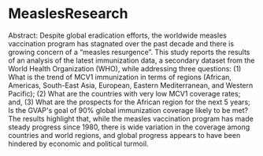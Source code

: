 # MeaslesResearch

Abstract: Despite global eradication efforts, the worldwide measles vaccination program has stagnated over the past decade and there is growing concern of a “measles resurgence”. This study reports the results of an analysis of the latest immunization data, a secondary dataset from the World Health Organization (WHO), while addressing three questions: (1) What is the trend of MCV1 immunization in terms of regions (African, Americas, South-East Asia, European, Eastern Mediterranean, and Western Pacific); (2) What are the countries with very low MCV1 coverage rates; and, (3) What are the prospects for the African region for the next 5 years; Is the GVAP's goal of 90% global immunization coverage likely to be met? The results highlight that, while the measles vaccination program has made steady progress since 1980, there is wide variation in the coverage among countries and world regions, and global progress appears to have been hindered by economic and political turmoil.

